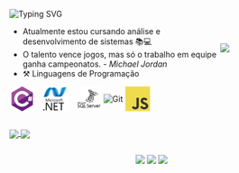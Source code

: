 
![Typing SVG](https://readme-typing-svg.herokuapp.com/?color=%2336BCF7&vCenter=true&lines=Hello,My+name+is+Vitor%20Gabriel%20%F0%9F%91%8B)

<img style = "margin-top: 30px;" src="https://media.giphy.com/media/lJNoBCvQYp7nq/giphy.gif" width="130" align="right"></h3>
  - Atualmente estou cursando análise e desenvolvimento de sistemas 📚💻 
  -  O talento vence jogos, mas só o trabalho em equipe ganha campeonatos. - *Michael Jordan*
  - ⚒️ Linguagens de Programação
 <div style="display: inline_block">
<img align="center" alt="C#" height="45" width="45" style="margin-right:10px;"src="https://raw.githubusercontent.com/devicons/devicon/master/icons/csharp/csharp-original.svg">
<img align="center" alt=".NET" height="45" width="45" style="margin-right: 10px;"  src="https://raw.githubusercontent.com/devicons/devicon/master/icons/dot-net/dot-net-original-wordmark.svg">
<img align="center" alt="SQL Server" height="45" width="45" src="https://raw.githubusercontent.com/devicons/devicon/master/icons/microsoftsqlserver/microsoftsqlserver-plain-wordmark.svg">
<img align="center" alt="Git" height="45" width="45" src="https://raw.githubusercontent.com/jmnote/z-icons/master/svg/git.svg">
<img align="center" alt="JavaScript" height="45" width="45" src="https://raw.githubusercontent.com/devicons/devicon/master/icons/javascript/javascript-original.svg">
 
</div>

## 

<div style="display: flex">
  <a href="https://github.com/vgabriel10">
  <img height="165em" align="center" src="https://github-readme-stats.vercel.app/api?username=vgabriel10&show_icons=true&theme=dracula&include_all_commits=true&count_private=true"/>
  <img height="165em" align="center" src="https://github-readme-stats.vercel.app/api/top-langs/?username=vgabriel10&layout=compact&langs_count=7&theme=dracula"/>
    
</div>

  ## 
  
  <div style="display: inline_block" align="center"> 
  
  <a href = "mailto:vittorgabriell420@gmail.com"><img src="https://img.shields.io/badge/-Gmail-%23333?style=for-the-badge&logo=gmail&logoColor=white" target="_blank"></a>
  <a href="https://www.linkedin.com/in/vitor-gabriel-a418a2189" target="_blank"><img src="https://img.shields.io/badge/-LinkedIn-%230077B5?style=for-the-badge&logo=linkedin&logoColor=white" target="_blank"></a> 
    <a href="https://www.instagram.com/gabriel_ribeiiro10/" target="_blank"><img src="https://img.shields.io/badge/-Instagram-%23E4405F?style=for-the-badge&logo=instagram&logoColor=white" target="_blank"></a>
</div>
 

